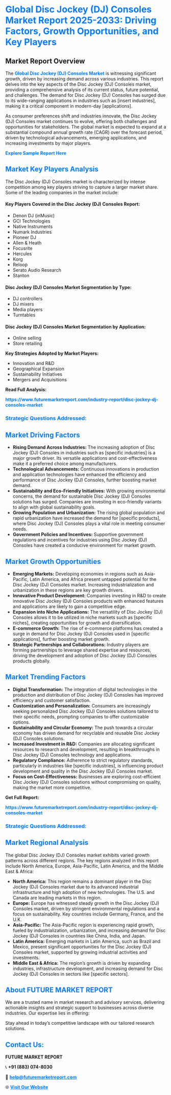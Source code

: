 <h1 style="color: #007BFF;">Global Disc Jockey (DJ) Consoles Market Report 2025-2033: Driving Factors, Growth Opportunities, and Key Players</h1>

<section id="overview">
<h2>Market Report Overview</h2>
<p>The <a href="https://www.futuremarketreport.com/industry-report/disc-jockey-dj-consoles-market" style="color: #007BFF; text-decoration: none;"><strong>Global Disc Jockey (DJ) Consoles Market</strong></a> is witnessing significant growth, driven by increasing demand across various industries. This report delves into the key aspects of the Disc Jockey (DJ) Consoles market, providing a comprehensive analysis of its current status, future potential, and challenges. The demand for Disc Jockey (DJ) Consoles has surged due to its wide-ranging applications in industries such as [insert industries], making it a critical component in modern-day [applications].</p>
<p>As consumer preferences shift and industries innovate, the Disc Jockey (DJ) Consoles market continues to evolve, offering both challenges and opportunities for stakeholders. The global market is expected to expand at a substantial compound annual growth rate (CAGR) over the forecast period, driven by technological advancements, emerging applications, and increasing investments by major players.</p>
</section>

<section id="overview">
<p><a href="https://www.futuremarketreport.com/request-sample/reportId=56782" style="color: #007BFF; text-decoration: none;"><strong>Explore Sample Report Here</strong></a></p>
</section>

<section id="key-players">
<h2 style="color: #007BFF;">Market Key Players Analysis</h2>
<p>The Disc Jockey (DJ) Consoles market is characterized by intense competition among key players striving to capture a larger market share. Some of the leading companies in the market include:</p>
<h4>Key Players Covered in the Disc Jockey (DJ) Consoles Report:</h4>
<ul><li>Denon DJ (inMusic)</li><li>GCI Technologies</li><li>Native Instruments</li><li>Numark Industries</li><li>Pioneer DJ</li><li>Allen &amp; Heath</li><li>Focusrite</li><li>Hercules</li><li>Korg</li><li>Reloop</li><li>Serato Audio Research</li><li>Stanton</li></ul>
<h4>Disc Jockey (DJ) Consoles Market Segmentation by Type:</h4>
<ul><li>DJ controllers</li><li>DJ mixers</li><li>Media players</li><li>Turntables</li></ul>

<h4>Disc Jockey (DJ) Consoles Market Segmentation by Application:</h4>
<ul><li>Online selling</li><li>Store retailing</li></ul>
<p><strong>Key Strategies Adopted by Market Players:</strong></p>
<ul>
<li>Innovation and R&D</li>
<li>Geographical Expansion</li>
<li>Sustainability Initiatives</li>
<li>Mergers and Acquisitions</li>
</ul>
</section>

<section>
<p><strong>Read Full Analysis: </strong></p><a href="https://www.futuremarketreport.com/industry-report/disc-jockey-dj-consoles-market" style="color: #007BFF; text-decoration: none;"><strong>https://www.futuremarketreport.com/industry-report/disc-jockey-dj-consoles-market</strong></a>
<h3 style="color: #007BFF;">Strategic Questions Addressed:</h3>
</section>

<section id="driving-factors">
<h2 style="color: #007BFF;">Market Driving Factors</h2>
<ul>
<li><strong>Rising Demand Across Industries:</strong> The increasing adoption of Disc Jockey (DJ) Consoles in industries such as [specific industries] is a major growth driver. Its versatile applications and cost-effectiveness make it a preferred choice among manufacturers.</li>
<li><strong>Technological Advancements:</strong> Continuous innovations in production and application technologies have enhanced the efficiency and performance of Disc Jockey (DJ) Consoles, further boosting market demand.</li>
<li><strong>Sustainability and Eco-Friendly Initiatives:</strong> With growing environmental concerns, the demand for sustainable Disc Jockey (DJ) Consoles solutions has surged. Companies are investing in eco-friendly variants to align with global sustainability goals.</li>
<li><strong>Growing Population and Urbanization:</strong> The rising global population and rapid urbanization have increased the demand for [specific products], where Disc Jockey (DJ) Consoles plays a vital role in meeting consumer needs.</li>
<li><strong>Government Policies and Incentives:</strong> Supportive government regulations and incentives for industries using Disc Jockey (DJ) Consoles have created a conducive environment for market growth.</li>
</ul>
</section>

<section id="growth-opportunities">
<h2 style="color: #007BFF;">Market Growth Opportunities</h2>
<ul>
<li><strong>Emerging Markets:</strong> Developing economies in regions such as Asia-Pacific, Latin America, and Africa present untapped potential for the Disc Jockey (DJ) Consoles market. Increasing industrialization and urbanization in these regions are key growth drivers.</li>
<li><strong>Innovative Product Development:</strong> Companies investing in R&D to create innovative Disc Jockey (DJ) Consoles products with enhanced features and applications are likely to gain a competitive edge.</li>
<li><strong>Expansion into Niche Applications:</strong> The versatility of Disc Jockey (DJ) Consoles allows it to be utilized in niche markets such as [specific niches], creating opportunities for growth and diversification.</li>
<li><strong>E-commerce Growth:</strong> The rise of e-commerce platforms has created a surge in demand for Disc Jockey (DJ) Consoles used in [specific applications], further boosting market growth.</li>
<li><strong>Strategic Partnerships and Collaborations:</strong> Industry players are forming partnerships to leverage shared expertise and resources, driving the development and adoption of Disc Jockey (DJ) Consoles products globally.</li>
</ul>
</section>

<section id="trending-factors">
<h2 style="color: #007BFF;">Market Trending Factors</h2>
<ul>
<li><strong>Digital Transformation:</strong> The integration of digital technologies in the production and distribution of Disc Jockey (DJ) Consoles has improved efficiency and customer satisfaction.</li>
<li><strong>Customization and Personalization:</strong> Consumers are increasingly seeking personalized Disc Jockey (DJ) Consoles solutions tailored to their specific needs, prompting companies to offer customizable options.</li>
<li><strong>Sustainability and Circular Economy:</strong> The push towards a circular economy has driven demand for recyclable and reusable Disc Jockey (DJ) Consoles solutions.</li>
<li><strong>Increased Investment in R&D:</strong> Companies are allocating significant resources to research and development, resulting in breakthroughs in Disc Jockey (DJ) Consoles technology and applications.</li>
<li><strong>Regulatory Compliance:</strong> Adherence to strict regulatory standards, particularly in industries like [specific industries], is influencing product development and quality in the Disc Jockey (DJ) Consoles market.</li>
<li><strong>Focus on Cost-Effectiveness:</strong> Businesses are exploring cost-efficient Disc Jockey (DJ) Consoles solutions without compromising on quality, making the market more competitive.</li>
</ul>
</section>

<section>
<p><strong>Get Full Report: </strong></p><a href="https://www.futuremarketreport.com/industry-report/disc-jockey-dj-consoles-market" style="color: #007BFF; text-decoration: none;"><strong>https://www.futuremarketreport.com/industry-report/disc-jockey-dj-consoles-market</strong></a>
<h3 style="color: #007BFF;">Strategic Questions Addressed:</h3>
</section>


<section id="regional-analysis">
<h2 style="color: #007BFF;">Market Regional Analysis</h2>
<p>The global Disc Jockey (DJ) Consoles market exhibits varied growth patterns across different regions. The key regions analyzed in this report include North America, Europe, Asia-Pacific, Latin America, and the Middle East & Africa:</p>
<ul>
<li><strong>North America:</strong> This region remains a dominant player in the Disc Jockey (DJ) Consoles market due to its advanced industrial infrastructure and high adoption of new technologies. The U.S. and Canada are leading markets in this region.</li>
<li><strong>Europe:</strong> Europe has witnessed steady growth in the Disc Jockey (DJ) Consoles market, driven by stringent environmental regulations and a focus on sustainability. Key countries include Germany, France, and the U.K.</li>
<li><strong>Asia-Pacific:</strong> The Asia-Pacific region is experiencing rapid growth, fueled by industrialization, urbanization, and increasing demand for Disc Jockey (DJ) Consoles in countries like China, India, and Japan.</li>
<li><strong>Latin America:</strong> Emerging markets in Latin America, such as Brazil and Mexico, present significant opportunities for the Disc Jockey (DJ) Consoles market, supported by growing industrial activities and investments.</li>
<li><strong>Middle East & Africa:</strong> The region’s growth is driven by expanding industries, infrastructure development, and increasing demand for Disc Jockey (DJ) Consoles in sectors like [specific sectors].</li>
</ul>
</section>

<footer>
<h2 style="color: #007BFF;">About FUTURE MARKET REPORT</h2>
<p>We are a trusted name in market research and advisory services, delivering actionable insights and strategic support to businesses across diverse industries. Our expertise lies in offering:</p>

<p>Stay ahead in today’s competitive landscape with our tailored research solutions.</p>

<h2 style="color: #007BFF;">Contact Us:</h2>
<p><strong>FUTURE MARKET REPORT</strong></p>
<p>📞 <strong>+91 (883) 074-8030</strong></p>
<p>📧 <strong><a href="mailto:help@futuremarketreport.com" style="color: #007BFF;">help@futuremarketreport.com</a></strong></p>
<p>🌐 <strong><a href="https://www.futuremarketreport.com/" style="color: #007BFF;">Visit Our Website</a></strong></p>
</footer>